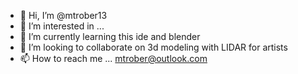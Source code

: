 - 👋 Hi, I’m @mtrober13
- 👀 I’m interested in ...
- 🌱 I’m currently learning this ide and blender
- 💞️ I’m looking to collaborate on 3d modeling with LIDAR for artists
- 📫 How to reach me ... mtrober@outlook.com

<!---
mtrober13/mtrober13 is a ✨ special ✨ repository because its `README.md` (this file) appears on your GitHub profile.
You can click the Preview link to take a look at your changes.
--->

